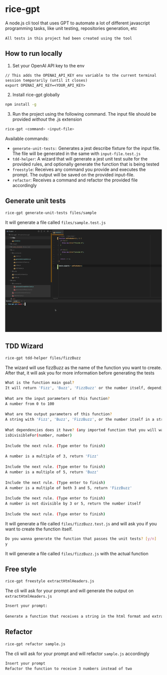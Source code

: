 # rice-gpt
A node.js cli tool that uses GPT to automate a lot of different javascript programming tasks, like unit testing, repositories generation, etc

`All tests in this project had been created using the tool`

## How to run locally ##

1. Set your OpenAI API key to the env

```batch
// This adds the OPENAI_API_KEY env variable to the current terminal session temporarily (until it closes)
export OPENAI_API_KEY=<YOUR_API_KEY>
```

2. Install rice-gpt globally

```bash
npm install -g
```

3. Run the project using the following command. The input file should be provided *without* the .js extension

```bash
rice-gpt <command> <input-file>
```

Available commands:
- `generate-unit-tests:` Generates a jest describe fixture for the input file. The file will be generated in the same with `input-file.test.js`
- `tdd-helper`: A wizard that will generate a jest unit test suite for the provided rules, and optionally generate the function that is being tested
- `freestyle`: Receives any command you provide and executes the prompt. The output will be saved on the provided input-file.
- `refactor`: Receives a command and refactor the provided file accordingly

## Generate unit tests ##
```bash
rice-gpt generate-unit-tests files/sample
```

It will generate a file called `files/sample.test.js`

![generate-unit-tests](/images/generate-unit-tests.gif?raw=true)

## TDD Wizard ##

```bash
rice-gpt tdd-helper files/fizzBuzz
```
The wizard will use fizzBuzz as the name of the function you want to create.
After that, it will ask you for more information before generating the tests

```bash
What is the function main goal?
It will return 'Fizz', 'Buzz', 'FizzBuzz' or the number itself, depending of the input

What are the input parameters of this function?
A number from 0 to 100

What are the output parameters of this function?
A string with 'Fizz', 'Buzz', 'FizzBuzz', or the number itself in a string format

What dependencies does it have? (any imported function that you will want to mock.
isDivisibleFor(number, number)

Include the next rule. (Type enter to finish)

A number is a multiple of 3, return 'Fizz'

Include the next rule. (Type enter to finish)
A number is a multiple of 5, return 'Buzz'

Include the next rule. (Type enter to finish)
A number is a multiple of both 3 and 5, return 'FizzBuzz'

Include the next rule. (Type enter to finish)
A number is not divisible by 3 or 5, return the number itself

Include the next rule. (Type enter to finish)
```

It will generate a file called `files/fizzBuzz.test.js` and will ask you if you want to create the function itself.

```bash
Do you wanna generate the function that passes the unit tests? [y/n]
y
```

It will generate a file called `files/fizzBuzz.js` with the actual function

## Free style ##

```bash
rice-gpt freestyle extractHtmlHeaders.js
```

The cli will ask for your prompt and will generate the output on `extractHtmlHeaders.js`

```bash
Insert your prompt:

Generate a function that receives a string in the html format and extracts all header tags to an array
```

## Refactor ##
```bash
rice-gpt refactor sample.js
```
The cli will ask for your prompt and will refactor `sample.js` accordingly

```bash
Insert your prompt
Refactor the function to receive 3 numbers instead of two
```
